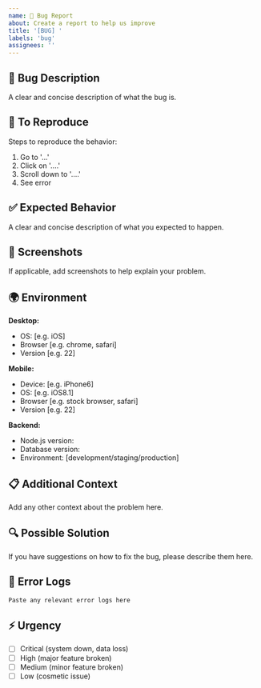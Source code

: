 ```yaml
---
name: 🐛 Bug Report
about: Create a report to help us improve
title: '[BUG] '
labels: 'bug'
assignees: ''
---
```


## 🐛 Bug Description

A clear and concise description of what the bug is.

## 🔄 To Reproduce

Steps to reproduce the behavior:

1. Go to '...'
2. Click on '....'
3. Scroll down to '....'
4. See error

## ✅ Expected Behavior

A clear and concise description of what you expected to happen.

## 📸 Screenshots

If applicable, add screenshots to help explain your problem.

## 🌍 Environment

**Desktop:**

- OS: [e.g. iOS]
- Browser [e.g. chrome, safari]
- Version [e.g. 22]

**Mobile:**

- Device: [e.g. iPhone6]
- OS: [e.g. iOS8.1]
- Browser [e.g. stock browser, safari]
- Version [e.g. 22]

**Backend:**

- Node.js version:
- Database version:
- Environment: [development/staging/production]

## 📋 Additional Context

Add any other context about the problem here.

## 🔍 Possible Solution

If you have suggestions on how to fix the bug, please describe them here.

## 📝 Error Logs

```
Paste any relevant error logs here
```

## ⚡ Urgency

- [ ] Critical (system down, data loss)
- [ ] High (major feature broken)
- [ ] Medium (minor feature broken)
- [ ] Low (cosmetic issue)
